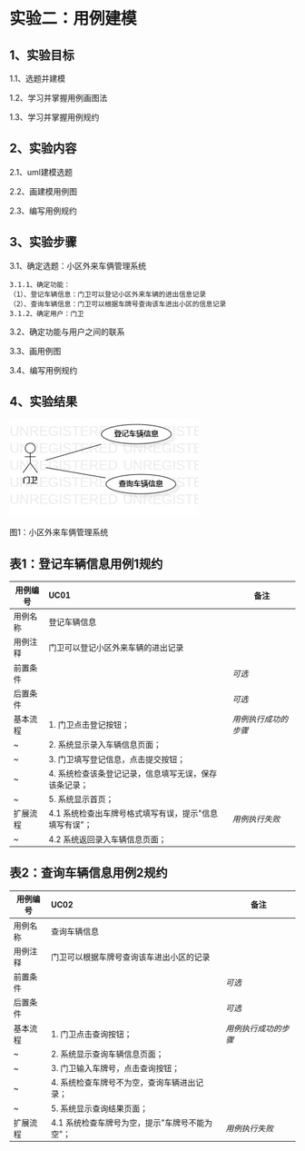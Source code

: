 # 实验二：用例建模

## 1、实验目标

1.1、选题并建模

1.2、学习并掌握用例画图法

1.3、学习并掌握用例规约

## 2、实验内容

2.1、uml建模选题

2.2、画建模用例图

2.3、编写用例规约

## 3、实验步骤

3.1、确定选题：小区外来车俩管理系统

    3.1.1、确定功能：
    （1）、登记车辆信息：门卫可以登记小区外来车辆的进出信息记录
    （2）、查询车辆信息：门卫可以根据车牌号查询该车进出小区的信息记录
    3.1.2、确定用户：门卫

3.2、确定功能与用户之间的联系

3.3、画用例图

3.4、编写用例规约

## 4、实验结果

![用例图](./lab2_UseCaseDiagram.png)

图1：小区外来车俩管理系统

## 表1：登记车辆信息用例1规约  

用例编号  | UC01 | 备注  
-|:-|-  
用例名称  | 登记车辆信息  |   
用例注释  | 门卫可以登记小区外来车辆的进出记录  |  
前置条件  |      | *可选*   
后置条件  |      | *可选*   
基本流程  | 1. 门卫点击登记按钮；  |*用例执行成功的步骤*    
~| 2. 系统显示录入车辆信息页面；  |   
~| 3. 门卫填写登记信息，点击提交按钮；  |   
~| 4. 系统检查该条登记记录，信息填写无误，保存该条记录；   |   
~| 5. 系统显示首页；  |  
扩展流程  | 4.1 系统检查出车牌号格式填写有误，提示"信息填写有误"；   |*用例执行失败*    
~| 4.2 系统返回录入车辆信息页面；   |  



## 表2：查询车辆信息用例2规约  

用例编号  | UC02 | 备注  
-|:-|-  
用例名称  | 查询车辆信息  |   
用例注释  | 门卫可以根据车牌号查询该车进出小区的记录  |  
前置条件  |      | *可选*   
后置条件  |      | *可选*   
基本流程  | 1. 门卫点击查询按钮；  |*用例执行成功的步骤*    
~| 2. 系统显示查询车辆信息页面；  |   
~| 3. 门卫输入车牌号，点击查询按钮；  |    
~| 4. 系统检查车牌号不为空，查询车辆进出记录；   |
~| 5. 系统显示查询结果页面；   |
扩展流程  | 4.1 系统检查车牌号为空，提示"车牌号不能为空"；  |*用例执行失败*

